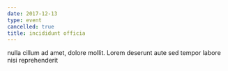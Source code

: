```yaml
---
date: 2017-12-13
type: event
cancelled: true
title: incididunt officia
---
```

nulla cillum ad amet, dolore mollit. Lorem deserunt aute sed tempor labore nisi reprehenderit